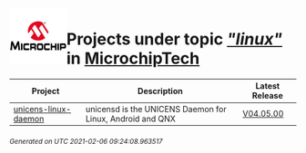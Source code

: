 <img align="left" width="100" height="100" src="logo.jpg">

# Projects under topic [*"linux"*](https://github.com/search?q=org%3AMicrochipTech+topic%3Alinux&type=repository) in [MicrochipTech](https://github.com/MicrochipTech)

|**Project**|**Description**|**Latest Release**|
|---|---|---|
[unicens-linux-daemon](https://github.com/MicrochipTech/unicens-linux-daemon) | unicensd is the UNICENS Daemon for Linux, Android and QNX | [V04.05.00](https://github.com/MicrochipTech/unicens-linux-daemon/releases/tag/V04.05.00)


<sub><i>Generated on UTC 2021-02-06 09:24:08.963517</i></sub>
